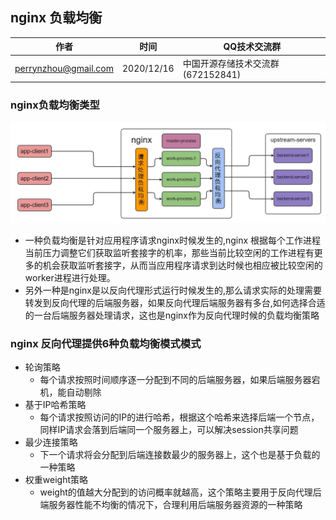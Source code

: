 ## nginx 负载均衡

| 作者 | 时间 |QQ技术交流群 |
| ------ | ------ |------ |
| perrynzhou@gmail.com |2020/12/16 |中国开源存储技术交流群(672152841) |

### nginx负载均衡类型

 ![rebalance](../images/rebalance.jpg)

- 一种负载均衡是针对应用程序请求nginx时候发生的,nginx 根据每个工作进程当前压力调整它们获取监听套接字的机率，那些当前比较空闲的工作进程有更多的机会获取监听套接字，从而当应用程序请求到达时候也相应被比较空闲的worker进程进行处理。
- 另外一种是nginx是以反向代理形式运行时候发生的,那么请求实际的处理需要转发到反向代理的后端服务器，如果反向代理后端服务器有多台,如何选择合适的一台后端服务器处理请求，这也是nginx作为反向代理时候的负载均衡策略


### nginx 反向代理提供6种负载均衡模式模式

- 轮询策略
  - 每个请求按照时间顺序逐一分配到不同的后端服务器，如果后端服务器宕机，能自动剔除 
- 基于IP哈希策略
  - 每个请求按照访问的IP的进行哈希，根据这个哈希来选择后端一个节点，同样IP请求会落到后端同一个服务器上，可以解决session共享问题
- 最少连接策略
  - 下一个请求将会分配到后端连接数最少的服务器上，这个也是基于负载的一种策略
- 权重weight策略
   - weight的值越大分配到的访问概率就越高，这个策略主要用于反向代理后端服务器性能不均衡的情况下，合理利用后端服务器资源的一种策略